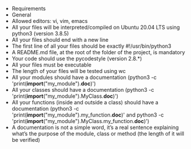 * Requirements
* General
* Allowed editors: vi, vim, emacs
* All your files will be interpreted/compiled on Ubuntu 20.04 LTS using python3 (version 3.8.5)
* All your files should end with a new line
* The first line of all your files should be exactly #!/usr/bin/python3
* A README.md file, at the root of the folder of the project, is mandatory
* Your code should use the pycodestyle (version 2.8.*)
* All your files must be executable
* The length of your files will be tested using wc
* All your modules should have a documentation (python3 -c 'print(__import__("my_module").__doc__)')
* All your classes should have a documentation (python3 -c 'print(__import__("my_module").MyClass.__doc__)')
* All your functions (inside and outside a class) should have a documentation
(python3 -c 'print(__import__("my_module").my_function.__doc__)' and
 python3 -c 'print(__import__("my_module").MyClass.my_function.__doc__)')
* A documentation is not a simple word, it’s a real sentence explaining what’s the purpose of the
module, class or method (the length of it will be verified)